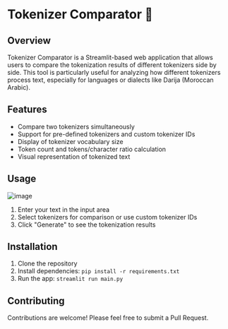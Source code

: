 # Tokenizer Comparator 🧭

## Overview

Tokenizer Comparator is a Streamlit-based web application that allows users to compare the tokenization results of different tokenizers side by side. This tool is particularly useful for analyzing how different tokenizers process text, especially for languages or dialects like Darija (Moroccan Arabic).

## Features

- Compare two tokenizers simultaneously
- Support for pre-defined tokenizers and custom tokenizer IDs
- Display of tokenizer vocabulary size
- Token count and tokens/character ratio calculation
- Visual representation of tokenized text

## Usage

![image](https://github.com/user-attachments/assets/93b24da4-dc1c-4658-93f6-c49709db177a)
1. Enter your text in the input area
2. Select tokenizers for comparison or use custom tokenizer IDs
3. Click "Generate" to see the tokenization results

## Installation

1. Clone the repository
2. Install dependencies: `pip install -r requirements.txt`
3. Run the app: `streamlit run main.py`

## Contributing

Contributions are welcome! Please feel free to submit a Pull Request.
